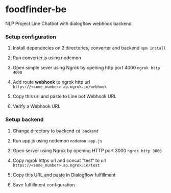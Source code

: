 # foodfinder-be
NLP Project Line Chatbot with dialogflow webhook backend

### Setup configuration
1. Install dependecies on 2 directories, converter and backend
``` npm install ```

2. Run converter.js using nodemon

3. Open simple sever using Ngrok by opening http port 4000
```ngrok http 4000```

4. Add route **webhook** to ngrok http url
```https://<some_number>.ap.ngrok.io/webhook ```

5. Copy this url and paste to Line bot Webhook URL

6. Verify a Webhook URL

### Setup backend
1. Change directory to backend
```cd backend```
2. Run app.js using nodemon
```nodemon app.js```
3. Open server using Ngrok by opening HTTP port 3000
```ngrok http 3000```
4. Copy ngrok https url and concat "test" to url
```https://<some_number>.ap.ngrok.io/test```

5. Copy this URL and paste in Dialogflow fulfillment

6. Save fulfillment configuration